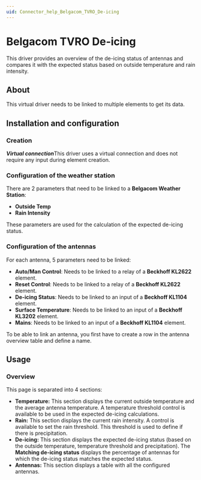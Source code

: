 ```yaml
---
uid: Connector_help_Belgacom_TVRO_De-icing
---
```


# Belgacom TVRO De-icing

This driver provides an overview of the de-icing status of antennas and compares it with the expected status based on outside temperature and rain intensity.

## About

This virtual driver needs to be linked to multiple elements to get its data.

## Installation and configuration

### Creation

***Virtual connection***This driver uses a virtual connection and does not require any input during element creation.

### Configuration of the weather station

There are 2 parameters that need to be linked to a **Belgacom Weather Station**:

- **Outside Temp**
- **Rain Intensity**

These parameters are used for the calculation of the expected de-icing status.

### Configuration of the antennas

For each antenna, 5 parameters need to be linked:

- **Auto/Man Control**: Needs to be linked to a relay of a **Beckhoff KL2622** element.
- **Reset Control**: Needs to be linked to a relay of a **Beckhoff KL2622** element.
- **De-icing Status**: Needs to be linked to an input of a **Beckhoff KL1104** element.
- **Surface Temperature**: Needs to be linked to an input of a **Beckhoff KL3202** element.
- **Mains**: Needs to be linked to an input of a **Beckhoff KL1104** element.

To be able to link an antenna, you first have to create a row in the antenna overview table and define a name.

## Usage

### Overview

This page is separated into 4 sections:

- **Temperature:** This section displays the current outside temperature and the average antenna temperature. A temperature threshold control is available to be used in the expected de-icing calculations.
- **Rain:** This section displays the current rain intensity. A control is available to set the rain threshold. This threshold is used to define if there is precipitation.
- **De-icing:** This section displays the expected de-icing status (based on the outside temperature, temperature threshold and precipitation). The **Matching de-icing status** displays the percentage of antennas for which the de-icing status matches the expected status.
- **Antennas:** This section displays a table with all the configured antennas.

